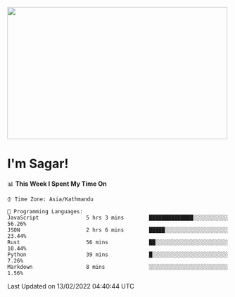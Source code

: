 
<img src="https://media.giphy.com/media/3ornk57KwDXf81rjWM/giphy.gif" width="500" height="300" frameBorder="0" class="giphy-embed" allowFullScreen></img>

#   I'm Sagar!

<!--START_SECTION:waka-->
📊 **This Week I Spent My Time On** 

```text
⌚︎ Time Zone: Asia/Kathmandu

💬 Programming Languages: 
JavaScript               5 hrs 3 mins        ██████████████░░░░░░░░░░░   56.26% 
JSON                     2 hrs 6 mins        █████░░░░░░░░░░░░░░░░░░░░   23.44% 
Rust                     56 mins             ██░░░░░░░░░░░░░░░░░░░░░░░   10.44% 
Python                   39 mins             █░░░░░░░░░░░░░░░░░░░░░░░░   7.26% 
Markdown                 8 mins              ░░░░░░░░░░░░░░░░░░░░░░░░░   1.56%

```


 Last Updated on 13/02/2022 04:40:44 UTC
<!--END_SECTION:waka-->
